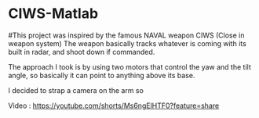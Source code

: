 # CIWS-Matlab
#This project was inspired by the famous NAVAL weapon CIWS (Close in weapon system)
The weapon basically tracks whatever is coming with its built in radar, and shoot down if commanded.

The approach I took is by using two motors that control the yaw and the tilt angle, so basically it can point to anything above its base.

I decided to strap a camera on the arm so


Video : https://youtube.com/shorts/Ms6ngElHTF0?feature=share
